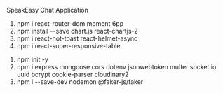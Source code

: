 SpeakEasy Chat Application

<!-- Frontend -->
1. npm i react-router-dom moment 6pp
2. npm install --save chart.js react-chartjs-2
3.  npm i react-hot-toast react-helmet-async
4. npm i react-super-responsive-table

<!-- Backend -->
1. npm init -y
2. npm i express mongoose cors dotenv jsonwebtoken multer socket.io uuid bcrypt cookie-parser cloudinary2
3. npm i --save-dev nodemon @faker-js/faker
